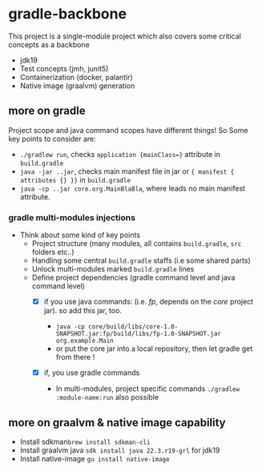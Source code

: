 # gradle-backbone

This project is a single-module project which also covers some critical concepts as a backbone

- jdk19
- Test concepts (jmh, junit5) 
- Containerization (docker, palantir)
- Native image (graalvm) generation


## more on gradle

Project scope and java command scopes have different things! So Some key points to consider are:

- `./gradlew run`, checks `application {mainClass=}` attribute in `build.gradle` 
- `java -jar ..jar`, checks main manifest file in jar or `{ manifest { attributes {} }}` in `build.gradle` 
- `java -cp ..jar core.org.MainBlaBla`, where leads no main manifest attribute. 

### gradle multi-modules injections

- Think about some kind of key points 
  - Project structure (many modules, all contains `build.gradle`, `src` folders etc..)
  - Handling some central `build.gradle` staffs (i.e some shared parts)
  - Unlock multi-modules marked `build.gradle` lines
  - Define project dependencies (gradle command level and java command level)
    - [x] if you use java commands: (i.e. _fp_, depends on the _core_ project jar).
          so add this jar, too.
        - `java -cp core/build/libs/core-1.0-SNAPSHOT.jar:fp/build/libs/fp-1.0-SNAPSHOT.jar org.example.Main`
        - or put the core jar into a local repository, then let gradle get from there !

    - [x] if, you use gradle commands
      - In multi-modules, project specific commands `./gradlew :module-name:run` also possible

 ## more on graalvm & native image capability

- Install sdkman`brew install sdkman-cli`
- Install graalvm java `sdk install java 22.3.r19-grl` for jdk19
- Install native-image `gu install native-image`